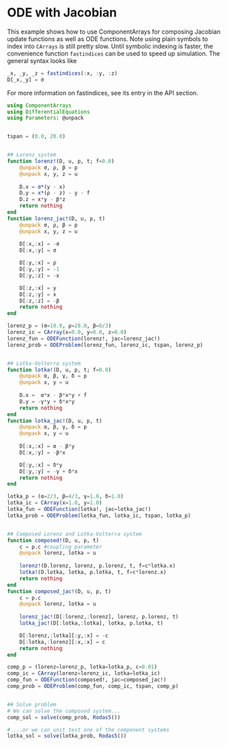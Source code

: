 # ODE with Jacobian

This example shows how to use ComponentArrays for composing Jacobian update functions as well as ODE functions. Note using plain symbols to index into ```CArrays``` is still pretty slow. Until symbolic indexing is faster, the convenience function ```fastindices``` can be used to speed up simulation. The general syntax looks like

```julia
_x, _y, _z = fastindices(:x, :y, :z)
D[_x,_y] = σ
```

For more information on fastindices, see its entry in the API section.

```julia
using ComponentArrays
using DifferentialEquations
using Parameters: @unpack


tspan = (0.0, 20.0)


## Lorenz system
function lorenz!(D, u, p, t; f=0.0)
    @unpack σ, ρ, β = p
    @unpack x, y, z = u
    
    D.x = σ*(y - x)
    D.y = x*(ρ - z) - y - f
    D.z = x*y - β*z
    return nothing
end
function lorenz_jac!(D, u, p, t)
    @unpack σ, ρ, β = p
    @unpack x, y, z = u
    
    D[:x,:x] = -σ
    D[:x,:y] = σ

    D[:y,:x] = ρ
    D[:y,:y] = -1
    D[:y,:z] = -x

    D[:z,:x] = y
    D[:z,:y] = x
    D[:z,:z] = -β
    return nothing
end

lorenz_p = (σ=10.0, ρ=28.0, β=8/3)
lorenz_ic = CArray(x=0.0, y=0.0, z=0.0)
lorenz_fun = ODEFunction(lorenz!, jac=lorenz_jac!)
lorenz_prob = ODEProblem(lorenz_fun, lorenz_ic, tspan, lorenz_p)


## Lotka-Volterra system
function lotka!(D, u, p, t; f=0.0)
    @unpack α, β, γ, δ = p
    @unpack x, y = u
    
    D.x =  α*x - β*x*y + f
    D.y = -γ*y + δ*x*y
    return nothing
end
function lotka_jac!(D, u, p, t)
    @unpack α, β, γ, δ = p
    @unpack x, y = u
    
    D[:x,:x] = α - β*y
    D[:x,:y] = -β*x

    D[:y,:x] = δ*y
    D[:y,:y] = -γ + δ*x
    return nothing
end

lotka_p = (α=2/3, β=4/3, γ=1.0, δ=1.0)
lotka_ic = CArray(x=1.0, y=1.0)
lotka_fun = ODEFunction(lotka!, jac=lotka_jac!)
lotka_prob = ODEProblem(lotka_fun, lotka_ic, tspan, lotka_p)


## Composed Lorenz and Lotka-Volterra system
function composed!(D, u, p, t)
    c = p.c #coupling parameter
    @unpack lorenz, lotka = u
    
    lorenz!(D.lorenz, lorenz, p.lorenz, t, f=c*lotka.x)
    lotka!(D.lotka, lotka, p.lotka, t, f=c*lorenz.x)
    return nothing
end
function composed_jac!(D, u, p, t)
    c = p.c
    @unpack lorenz, lotka = u
    
    lorenz_jac!(D[:lorenz,:lorenz], lorenz, p.lorenz, t)
    lotka_jac!(D[:lotka,:lotka], lotka, p.lotka, t)

    D[:lorenz,:lotka][:y,:x] = -c
    D[:lotka,:lorenz][:x,:x] = c
    return nothing
end

comp_p = (lorenz=lorenz_p, lotka=lotka_p, c=0.01)
comp_ic = CArray(lorenz=lorenz_ic, lotka=lotka_ic)
comp_fun = ODEFunction(composed!, jac=composed_jac!)
comp_prob = ODEProblem(comp_fun, comp_ic, tspan, comp_p)


## Solve problem
# We can solve the composed system...
comp_sol = solve(comp_prob, Rodas5())

# ...or we can unit test one of the component systems
lotka_sol = solve(lotka_prob, Rodas5())
```